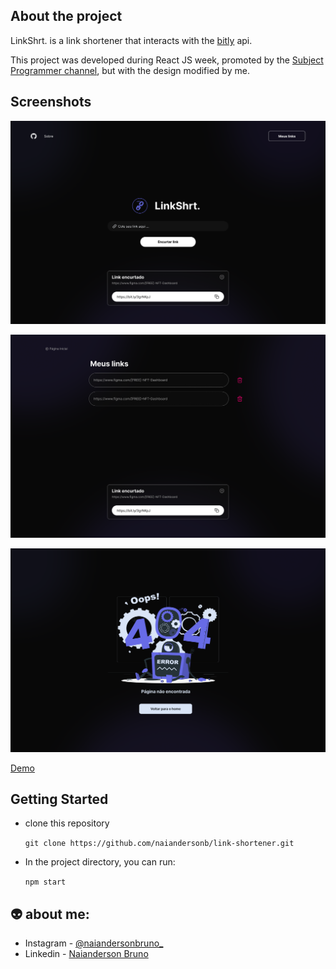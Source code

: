 ## About the project

LinkShrt. is a link shortener that interacts with the [bitly](https://dev.bitly.com/) api.

This project was developed during React JS week, promoted by the [Subject Programmer channel](https://www.youtube.com/c/Sujeitoprogramador), but with the design modified by me.

## Screenshots

![](./src/assets/images/home.png)

![](./src/assets/images/myLinks.png)

![](./src/assets/images/404.png)

[Demo](https://linkshrtt.netlify.app/)

## Getting Started 
- clone this repository
    
    `git clone https://github.com/naiandersonb/link-shortener.git`

- In the project directory, you can run:

    `npm start`


## 👽 about me:
- Instagram - [@naiandersonbruno_](https://www.instagram.com/naiandersonbruno_/)
- Linkedin - [Naianderson Bruno](www.linkedin.com/in/naianderson-bruno-franca)
